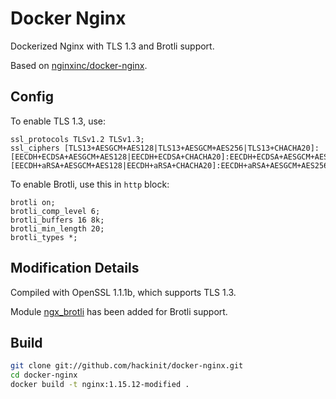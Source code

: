 # Docker Nginx

Dockerized Nginx with TLS 1.3 and Brotli support.

Based on [nginxinc/docker-nginx](https://github.com/nginxinc/docker-nginx).

## Config

To enable TLS 1.3, use:

```nginx
ssl_protocols TLSv1.2 TLSv1.3;
ssl_ciphers [TLS13+AESGCM+AES128|TLS13+AESGCM+AES256|TLS13+CHACHA20]:[EECDH+ECDSA+AESGCM+AES128|EECDH+ECDSA+CHACHA20]:EECDH+ECDSA+AESGCM+AES256:EECDH+ECDSA+AES128+SHA:EECDH+ECDSA+AES256+SHA:[EECDH+aRSA+AESGCM+AES128|EECDH+aRSA+CHACHA20]:EECDH+aRSA+AESGCM+AES256:EECDH+aRSA+AES128+SHA:EECDH+aRSA+AES256+SHA:RSA+AES128+SHA:RSA+AES256+SHA:RSA+3DES;
```
To enable Brotli, use this in `http` block:

```nginx
brotli on;  
brotli_comp_level 6;  
brotli_buffers 16 8k;  
brotli_min_length 20;  
brotli_types *;
```

## Modification Details

Compiled with OpenSSL 1.1.1b, which supports TLS 1.3.

Module [ngx_brotli](https://github.com/google/ngx_brotli) has been added for Brotli support.

## Build

```bash
git clone git://github.com/hackinit/docker-nginx.git
cd docker-nginx
docker build -t nginx:1.15.12-modified .
```
